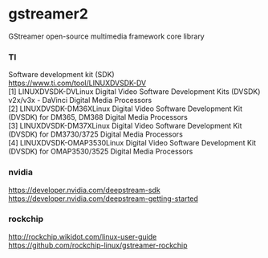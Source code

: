 # gstreamer2
GStreamer open-source multimedia framework core library  

### TI
Software development kit (SDK)  
https://www.ti.com/tool/LINUXDVSDK-DV  
[1] LINUXDVSDK-DVLinux Digital Video Software Development Kits (DVSDK) v2x/v3x - DaVinci Digital Media Processors  
[2] LINUXDVSDK-DM36XLinux Digital Video Software Development Kit (DVSDK) for DM365, DM368 Digital Media Processors  
[3] LINUXDVSDK-DM37XLinux Digital Video Software Development Kit (DVSDK) for DM3730/3725 Digital Media Processors  
[4] LINUXDVSDK-OMAP3530Linux Digital Video Software Development Kit (DVSDK) for OMAP3530/3525 Digital Media Processors  

### nvidia
https://developer.nvidia.com/deepstream-sdk  
https://developer.nvidia.com/deepstream-getting-started  

### rockchip
http://rockchip.wikidot.com/linux-user-guide  
https://github.com/rockchip-linux/gstreamer-rockchip  
